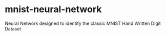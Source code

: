# mnist-neural-network
Neural Network designed to identify the classic MNIST Hand Written Digit Dataset
